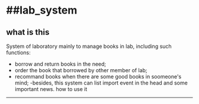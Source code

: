 ##lab_system
=================================================================================
what is this
---------------
System of laboratory mainly to manage books in lab, including such functions:
  - borrow and return books in the need;
  - order the book that borrowed by other member of lab;
  - recommand books when there are some good books in soomeone's mind;
  -besides, this system can list import event in the head and some important news.
how to use it 
----------------

